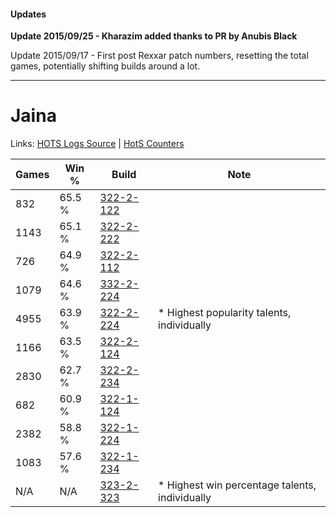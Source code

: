 #### Updates
**Update 2015/09/25 - Kharazim added thanks to PR by Anubis Black**

Update 2015/09/17 - First post Rexxar patch numbers, resetting the total games, potentially shifting builds around a lot.

***

# Jaina

Links: [HOTS Logs Source](https://www.hotslogs.com/Sitewide/HeroDetails?Hero=Jaina) | [HotS Counters](http://hotscounters.com/#/hero/Jaina)

Games  | Win %  | Build     | Note
-----  | -----  | -----     | ----
832    | 65.5 % | [322-2-122](http://www.heroesfire.com/hots/talent-calculator/jaina#oS3g) | 
1143   | 65.1 % | [322-2-222](http://www.heroesfire.com/hots/talent-calculator/jaina#oS5E) | 
726    | 64.9 % | [322-2-112](http://www.heroesfire.com/hots/talent-calculator/jaina#oS3W) | 
1079   | 64.6 % | [332-2-224](http://www.heroesfire.com/hots/talent-calculator/jaina#oqVm) | 
4955   | 63.9 % | [322-2-224](http://www.heroesfire.com/hots/talent-calculator/jaina#oS5G) | * Highest popularity talents, individually
1166   | 63.5 % | [322-2-124](http://www.heroesfire.com/hots/talent-calculator/jaina#oS3i) | 
2830   | 62.7 % | [322-2-234](http://www.heroesfire.com/hots/talent-calculator/jaina#oS5Q) | 
682    | 60.9 % | [322-1-124](http://www.heroesfire.com/hots/talent-calculator/jaina#oRq4) | 
2382   | 58.8 % | [322-1-224](http://www.heroesfire.com/hots/talent-calculator/jaina#oRre) | 
1083   | 57.6 % | [322-1-234](http://www.heroesfire.com/hots/talent-calculator/jaina#oRro) | 
N/A    | N/A    | [323-2-323](http://www.heroesfire.com/hots/talent-calculator/jaina#oUZ3) | * Highest win percentage talents, individually
